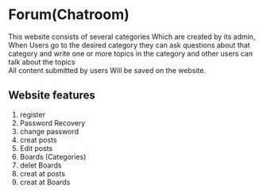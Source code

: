 # Forum(Chatroom)
This website consists of several categories Which are created by its admin,  
When Users go to the desired category they can ask questions about that category and write one or more topics in the category and other users can talk about the topics  
All content submitted by users Will be saved on the website.  

## Website features  
1. register
2. Password Recovery
3. change password
4. creat posts
5. Edit posts
6. Boards (Categories)
7. delet Boards
8. creat at posts
9. creat at Boards